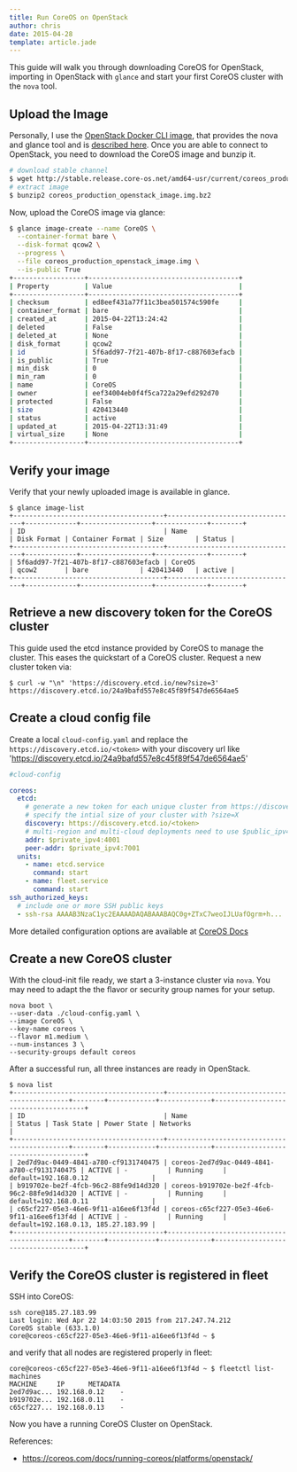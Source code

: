 ```yaml
---
title: Run CoreOS on OpenStack
author: chris
date: 2015-04-28
template: article.jade
---
```


This guide will walk you through downloading CoreOS for OpenStack, importing in OpenStack  with `glance` and start your first CoreOS cluster with the `nova` tool.

## Upload the Image

Personally, I use the [OpenStack Docker CLI image](https://github.com/chris-rock/openstack-cli), that provides the nova and glance tool and is [described here](http://lollyrock.com/articles/openstack-cli-docker/). Once you are able to connect to OpenStack, you need to download the CoreOS image and bunzip it.

```bash
# download stable channel
$ wget http://stable.release.core-os.net/amd64-usr/current/coreos_production_openstack_image.img.bz2
# extract image
$ bunzip2 coreos_production_openstack_image.img.bz2
```

Now, upload the CoreOS image via glance:

```bash
$ glance image-create --name CoreOS \
  --container-format bare \
  --disk-format qcow2 \
  --progress \
  --file coreos_production_openstack_image.img \
  --is-public True
+------------------+--------------------------------------+
| Property         | Value                                |
+------------------+--------------------------------------+
| checksum         | ed8eef431a77f11c3bea501574c590fe     |
| container_format | bare                                 |
| created_at       | 2015-04-22T13:24:42                  |
| deleted          | False                                |
| deleted_at       | None                                 |
| disk_format      | qcow2                                |
| id               | 5f6add97-7f21-407b-8f17-c887603efacb |
| is_public        | True                                 |
| min_disk         | 0                                    |
| min_ram          | 0                                    |
| name             | CoreOS                               |
| owner            | eef34004eb0f4f5ca722a29efd292d70     |
| protected        | False                                |
| size             | 420413440                            |
| status           | active                               |
| updated_at       | 2015-04-22T13:31:49                  |
| virtual_size     | None                                 |
+------------------+--------------------------------------+
```

## Verify your image

Verify that your newly uploaded image is available in glance.

```
$ glance image-list
+--------------------------------------+---------------------------------+-------------+------------------+-------------+--------+
| ID                                   | Name                            | Disk Format | Container Format | Size        | Status |
+--------------------------------------+---------------------------------+-------------+------------------+-------------+--------+
| 5f6add97-7f21-407b-8f17-c887603efacb | CoreOS                          | qcow2       | bare             | 420413440   | active |
+--------------------------------------+---------------------------------+-------------+------------------+-------------+--------+
```

## Retrieve a new discovery token for the CoreOS cluster

This guide used the etcd instance provided by CoreOS to manage the cluster. This eases the quickstart of a CoreOS cluster. Request a new cluster token via:

```
$ curl -w "\n" 'https://discovery.etcd.io/new?size=3'
https://discovery.etcd.io/24a9bafd557e8c45f89f547de6564ae5
```

## Create a cloud config file

Create a local `cloud-config.yaml` and replace the `https://discovery.etcd.io/<token>` with your discovery url like 'https://discovery.etcd.io/24a9bafd557e8c45f89f547de6564ae5'

```yaml
#cloud-config

coreos:
  etcd:
    # generate a new token for each unique cluster from https://discovery.etcd.io/new?size=3
    # specify the intial size of your cluster with ?size=X
    discovery: https://discovery.etcd.io/<token>
    # multi-region and multi-cloud deployments need to use $public_ipv4
    addr: $private_ipv4:4001
    peer-addr: $private_ipv4:7001
  units:
    - name: etcd.service
      command: start
    - name: fleet.service
      command: start
ssh_authorized_keys:
  # include one or more SSH public keys
  - ssh-rsa AAAAB3NzaC1yc2EAAAADAQABAAABAQC0g+ZTxC7weoIJLUafOgrm+h...
```

More detailed configuration options are available at [CoreOS Docs](https://coreos.com/docs/cluster-management/setup/cloudinit-cloud-config/)

## Create a new CoreOS cluster

With the cloud-init file ready, we start a 3-instance cluster via `nova`. You may need to adapt the the flavor or security group names for your setup.

```
nova boot \
--user-data ./cloud-config.yaml \
--image CoreOS \
--key-name coreos \
--flavor m1.medium \
--num-instances 3 \
--security-groups default coreos
```

After a successful run, all three instances are ready in OpenStack.

```
$ nova list
+--------------------------------------+---------------------------------------------+--------+------------+-------------+-------------------------------------+
| ID                                   | Name                                        | Status | Task State | Power State | Networks                            |
+--------------------------------------+---------------------------------------------+--------+------------+-------------+-------------------------------------+
| 2ed7d9ac-0449-4841-a780-cf9131740475 | coreos-2ed7d9ac-0449-4841-a780-cf9131740475 | ACTIVE | -          | Running     | default=192.168.0.12                |
| b919702e-be2f-4fcb-96c2-88fe9d14d320 | coreos-b919702e-be2f-4fcb-96c2-88fe9d14d320 | ACTIVE | -          | Running     | default=192.168.0.11                |
| c65cf227-05e3-46e6-9f11-a16ee6f13f4d | coreos-c65cf227-05e3-46e6-9f11-a16ee6f13f4d | ACTIVE | -          | Running     | default=192.168.0.13, 185.27.183.99 |
+--------------------------------------+---------------------------------------------+--------+------------+-------------+-------------------------------------+
```

## Verify the CoreOS cluster is registered in fleet

SSH into CoreOS:

```
ssh core@185.27.183.99
Last login: Wed Apr 22 14:03:50 2015 from 217.247.74.212
CoreOS stable (633.1.0)
core@coreos-c65cf227-05e3-46e6-9f11-a16ee6f13f4d ~ $
```

and verify that all nodes are registered properly in fleet:

```
core@coreos-c65cf227-05e3-46e6-9f11-a16ee6f13f4d ~ $ fleetctl list-machines
MACHINE     IP      METADATA
2ed7d9ac... 192.168.0.12    -
b919702e... 192.168.0.11    -
c65cf227... 192.168.0.13    -
```

Now you have a running CoreOS Cluster on OpenStack.

References:

* https://coreos.com/docs/running-coreos/platforms/openstack/
